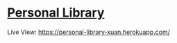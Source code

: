 # [Personal Library](https://www.freecodecamp.org/learn/quality-assurance/quality-assurance-projects/personal-library)

Live View: https://personal-library-xuan.herokuapp.com/
